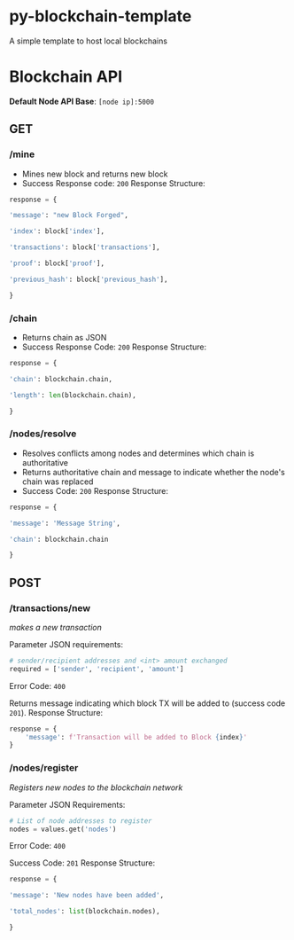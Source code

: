 # py-blockchain-template
A simple template to host local blockchains

# Blockchain API

**Default Node API Base**: `[node ip]:5000`

## GET

### /mine

 - Mines new block and returns new block
 - Success Response code: `200`
Response Structure: 
```python
response = {

'message': "new Block Forged",

'index': block['index'],

'transactions': block['transactions'],

'proof': block['proof'],

'previous_hash': block['previous_hash'],

}
```

### /chain

 - Returns chain as JSON
 - Success Response Code: `200`
Response Structure:
```python
response = {

'chain': blockchain.chain,

'length': len(blockchain.chain),

}
```
### /nodes/resolve

 - Resolves conflicts among nodes and determines which chain is authoritative
 - Returns authoritative chain and message to indicate whether the node's chain was replaced
 - Success Code: `200`
Response Structure:
```python
response = {

'message': 'Message String',

'chain': blockchain.chain

}
```

## POST

### /transactions/new
*makes a new transaction*

Parameter JSON requirements: 
```python 
# sender/recipient addresses and <int> amount exchanged
required = ['sender', 'recipient', 'amount']
```
Error Code: `400`

Returns message indicating which block TX will be added to (success code `201`).
Response Structure: 
```python
response = {
    'message': f'Transaction will be added to Block {index}'
}
```

### /nodes/register
*Registers new nodes to the blockchain network*

Parameter JSON Requirements:
```python
# List of node addresses to register
nodes = values.get('nodes')
```
Error Code: `400`

Success Code: `201`
Response Structure:
```python
response = {

'message': 'New nodes have been added',

'total_nodes': list(blockchain.nodes),

}
```
